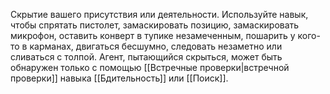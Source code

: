Скрытие вашего присутствия или деятельности. Используйте навык, чтобы спрятать пистолет, замаскировать позицию, замаскировать микрофон, оставить конверт в тупике незамеченным, пошарить у кого-то в карманах, двигаться бесшумно, следовать незаметно или сливаться с толпой. Агент, пытающийся скрыться, может быть обнаружен только с помощью [[Встречные проверки|встречной проверки]] навыка [[Бдительность]] или [[Поиск]].